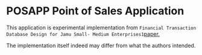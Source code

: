 # POSAPP Point of Sales Application

This application is experimental implementation from `Financial Transaction Database Design for Jamu Small- Medium Enterprises1`[paper.](https://www.researchgate.net/publication/352438798_Financial_Transaction_Database_Design_for_Jamu_Small-_Medium_Enterprises)

The implementation itself indeed may differ from what the authors intended.
# 



